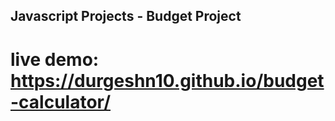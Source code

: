 ## Javascript Projects - Budget Project
# live demo: https://durgeshn10.github.io/budget-calculator/
